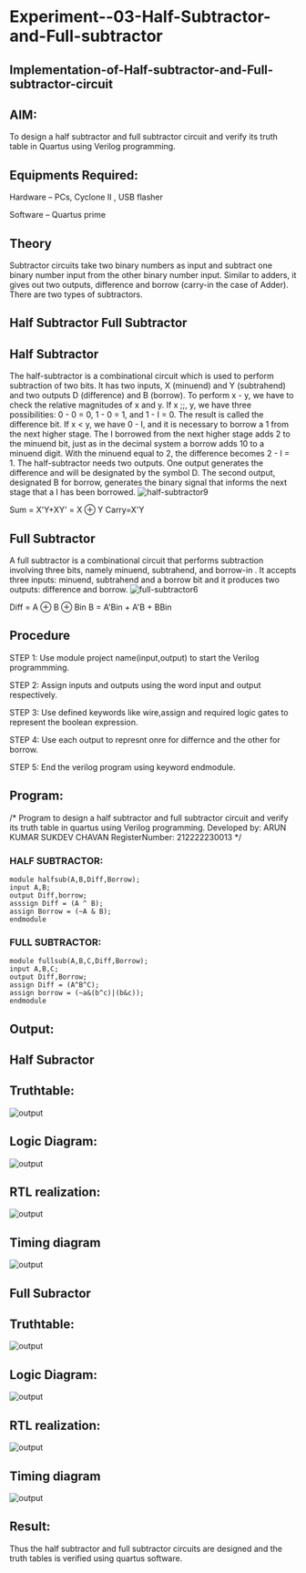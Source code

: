 # Experiment--03-Half-Subtractor-and-Full-subtractor
## Implementation-of-Half-subtractor-and-Full-subtractor-circuit
## AIM:
To design a half subtractor and full subtractor circuit and verify its truth table in Quartus using Verilog programming.

## Equipments Required:
Hardware – PCs, Cyclone II , USB flasher


Software – Quartus prime
## Theory
Subtractor circuits take two binary numbers as input and subtract one binary number input from the other binary number input. Similar to adders, it gives out two outputs, difference and borrow (carry-in the case of Adder). There are two types of subtractors.

## Half Subtractor Full Subtractor
## Half Subtractor
The half-subtractor is a combinational circuit which is used to perform subtraction of two bits. It has two inputs, X (minuend) and Y (subtrahend) and two outputs D (difference) and B (borrow). To perform x - y, we have to check the relative magnitudes of x and y. If x ;;, y, we have three possibilities: 0 - 0 = 0, 1 - 0 = 1, and 1 - I = 0. The result is called the difference bit. If x < y, we have 0 - I, and it is necessary to borrow a 1 from the next higher stage. The I borrowed from the next higher stage adds 2 to the minuend bit, just as in the decimal system a borrow adds 10 to a minuend digit. With the minuend equal to 2, the difference becomes 2 - I = 1. The half-subtractor needs two outputs. One output generates the difference and will be designated by the symbol D. The second output, designated B for borrow, generates the binary signal that informs the next stage that a I has been borrowed.
![half-subtractor9](https://user-images.githubusercontent.com/36288975/166112538-58c3bc7c-ee5d-4e6a-ac8d-8e8328efe27a.png)


Sum = X'Y+XY' = X ⊕ Y
Carry=X'Y

## Full Subtractor
A full subtractor is a combinational circuit that performs subtraction involving three bits, namely minuend, subtrahend, and borrow-in . It accepts three inputs: minuend, subtrahend and a borrow bit and it produces two outputs: difference and borrow. 
![full-subtractor6](https://user-images.githubusercontent.com/36288975/166112541-24c68359-3de8-4674-ae22-8272ffc385ed.png)


Diff = A ⊕ B ⊕ Bin B = A'Bin + A'B + BBin

## Procedure
STEP 1: Use module project name(input,output) to start the Verilog programmming.

STEP 2: Assign inputs and outputs using the word input and output respectively.

STEP 3: Use defined keywords like wire,assign and required logic gates to represent the boolean expression.

STEP 4: Use each output to represnt onre for differnce and the other for borrow.

STEP 5: End the verilog program using keyword endmodule.




## Program:
/*
Program to design a half subtractor and full subtractor circuit and verify its truth table in quartus using Verilog programming.
Developed by: ARUN KUMAR SUKDEV CHAVAN
RegisterNumber:  212222230013
*/
### HALF SUBTRACTOR:
```
module halfsub(A,B,Diff,Borrow);
input A,B; 
output Diff,borrow;
asssign Diff = (A ^ B);
assign Borrow = (~A & B);
endmodule

```
### FULL SUBTRACTOR:
```
module fullsub(A,B,C,Diff,Borrow);
input A,B,C;
output Diff,Borrow;
assign Diff = (A^B^C);
assign borrow = (~a&(b^c)|(b&c));
endmodule 
```



## Output:



## Half Subractor
## Truthtable:
![output](https://user-images.githubusercontent.com/121117266/233019093-6afe4766-bf66-46c2-98eb-738ef543058a.png)
## Logic Diagram:
![output](https://user-images.githubusercontent.com/121117266/233019226-7d044551-908d-42dc-a8c9-d51fa2c38c54.png)
## RTL realization:
![output](https://user-images.githubusercontent.com/121117266/233019413-f4133c5f-a771-4516-8c64-e04f4a3af296.png)
## Timing diagram
![output](https://user-images.githubusercontent.com/121117266/233019578-1e94a96c-79b1-4e24-b9ae-ff98a88f52fd.png)

## Full Subractor
## Truthtable:
![output](https://user-images.githubusercontent.com/121117266/233019115-34b8e1cf-216b-49eb-9231-46ab34090dd8.png)
## Logic Diagram:
![output](https://user-images.githubusercontent.com/121117266/233019310-d7f768a5-0615-4e79-bf5f-b6348f736a08.png)
## RTL realization:
![output](https://user-images.githubusercontent.com/121117266/233019477-6bf66d6d-3c50-475f-88e6-288a73199ef3.png)
## Timing diagram
![output](https://user-images.githubusercontent.com/121117266/233019633-6ab6b0e2-3a93-4626-ba45-e99635c9a43b.png)

## Result:
Thus the half subtractor and full subtractor circuits are designed and the truth tables is verified using quartus software.
